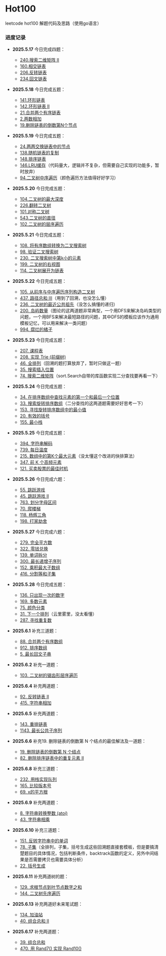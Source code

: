 # Hot100

leetcode hot100 解题代码及思路（使用go语言）

### 进度记录

- **2025.5.17** 今日完成四题：  
  - [240.搜索二维矩阵 II](https://leetcode.cn/problems/search-a-2d-matrix-ii)  
  - [160.相交链表](https://leetcode.cn/problems/intersection-of-two-linked-lists)  
  - [206.反转链表](https://leetcode.cn/problems/reverse-linked-list)  
  - [234.回文链表](https://leetcode.cn/problems/palindrome-linked-list)  

- **2025.5.18** 今日完成五题：  
  - [141.环形链表](https://leetcode.cn/problems/linked-list-cycle)  
  - [142.环形链表 II](https://leetcode.cn/problems/linked-list-cycle-ii)  
  - [21.合并两个有序链表](https://leetcode.cn/problems/merge-two-sorted-lists)  
  - [2.两数相加](https://leetcode.cn/problems/add-two-numbers)  
  - [19.删除链表的倒数第N个节点](https://leetcode.cn/problems/remove-nth-node-from-end-of-list)  

- **2025.5.19** 今日完成五题：  
  - [24.两两交换链表中的节点](https://leetcode.cn/problems/swap-nodes-in-pairs)  
  - [138.随机链表的复制](https://leetcode.cn/problems/copy-list-with-random-pointer)  
  - [148.排序链表](https://leetcode.cn/problems/sort-list)  
  - [146.LRU缓存](https://leetcode.cn/problems/lru-cache)（代码量大，逻辑并不复杂，但需要自己实现的功能多，暂时放弃）  
  - [94.二叉树中序遍历](https://leetcode.cn/problems/binary-tree-inorder-traversal)（颜色遍历方法值得好好学习）

- **2025.5.20** 今日完成五题：  
  - [104.二叉树的最大深度](https://leetcode.cn/problems/maximum-depth-of-binary-tree)  
  - [226.翻转二叉树](https://leetcode.cn/problems/invert-binary-tree)  
  - [101.对称二叉树](https://leetcode.cn/problems/symmetric-tree)  
  - [543.二叉树的直径](https://leetcode.cn/problems/diameter-of-binary-tree)  
  - [102.二叉树的层序遍历](https://leetcode.cn/problems/binary-tree-level-order-traversal)

- **2025.5.21** 今日完成五题：  
  - [108. 将有序数组转换为二叉搜索树](https://leetcode.cn/problems/convert-sorted-array-to-binary-search-tree)  
  - [98. 验证二叉搜索树](https://leetcode.cn/problems/validate-binary-search-tree)  
  - [230. 二叉搜索树中第k小的元素](https://leetcode.cn/problems/kth-smallest-element-in-a-bst)  
  - [199. 二叉树的右视图](https://leetcode.cn/problems/binary-tree-right-side-view)  
  - [114. 二叉树展开为链表](https://leetcode.cn/problems/flatten-binary-tree-to-linked-list)

- **2025.5.22** 今日完成五题：  
  - [105. 从前序与中序遍历序列构造二叉树](https://leetcode.cn/problems/construct-binary-tree-from-preorder-and-inorder-traversal)  
  - [437. 路径总和 III](https://leetcode.cn/problems/path-sum-iii)（用到了回溯，也没怎么懂）  
  - [236. 二叉树的最近公共祖先](https://leetcode.cn/problems/lowest-common-ancestor-of-a-binary-tree)（没怎么搞懂的递归）  
  - [200. 岛屿数量](https://leetcode.cn/problems/number-of-islands)（图论的这两道题非常典型，一个用DFS来解决岛屿类型的问题，一个用BFS来解决最短路径的问题，其中DFS的模板应该作为通用模板记忆，可以用来解决一类问题）
  - [994. 腐烂的橘子](https://leetcode.cn/problems/rotting-oranges)

- **2025.5.23** 今日完成五题：  
  - [207. 课程表](https://leetcode.cn/problems/course-schedule)  
  - [208. 实现 Trie (前缀树)](https://leetcode.cn/problems/implement-trie-prefix-tree)  
  - [46. 全排列](https://leetcode.cn/problems/permutations)（回溯的题打算放弃了，暂时只做这一题）
  - [35. 搜索插入位置](https://leetcode.cn/problems/search-insert-position)  
  - [74. 搜索二维矩阵](https://leetcode.cn/problems/search-a-2d-matrix)（sort.Search自带的库函数实现二分查找要再看一下）

- **2025.5.24** 今日完成五题：  
  - [34. 在排序数组中查找元素的第一个和最后一个位置](https://leetcode.cn/problems/find-first-and-last-position-of-element-in-sorted-array)  
  - [33. 搜索旋转排序数组](https://leetcode.cn/problems/search-in-rotated-sorted-array)（二分查找的这两道题需要好好思考一下）
  - [153. 寻找旋转排序数组中的最小值](https://leetcode.cn/problems/find-minimum-in-rotated-sorted-array)  
  - [20. 有效的括号](https://leetcode.cn/problems/valid-parentheses)  
  - [155. 最小栈](https://leetcode.cn/problems/min-stack)

- **2025.5.25** 今日完成五题：  
  - [394. 字符串解码](https://leetcode.cn/problems/decode-string)  
  - [739. 每日温度](https://leetcode.cn/problems/daily-temperatures)  
  - [215. 数组中的第K个最大元素](https://leetcode.cn/problems/kth-largest-element-in-an-array)（没太懂这个改进的快排算法）  
  - [347. 前 K 个高频元素](https://leetcode.cn/problems/top-k-frequent-elements)  
  - [121. 买卖股票的最佳时机](https://leetcode.cn/problems/best-time-to-buy-and-sell-stock)

- **2025.5.26** 今日完成六题：  
  - [55. 跳跃游戏](https://leetcode.cn/problems/jump-game)  
  - [45. 跳跃游戏 II](https://leetcode.cn/problems/jump-game-ii)  
  - [763. 划分字母区间](https://leetcode.cn/problems/partition-labels)  
  - [70. 爬楼梯](https://leetcode.cn/problems/climbing-stairs)  
  - [118. 杨辉三角](https://leetcode.cn/problems/pascals-triangle)  
  - [198. 打家劫舍](https://leetcode.cn/problems/house-robber)

- **2025.5.27** 今日完成六题：  
  - [279. 完全平方数](https://leetcode.cn/problems/perfect-squares)  
  - [322. 零钱兑换](https://leetcode.cn/problems/coin-change)  
  - [139. 单词拆分](https://leetcode.cn/problems/word-break)  
  - [300. 最长递增子序列](https://leetcode.cn/problems/longest-increasing-subsequence)  
  - [152. 乘积最大子数组](https://leetcode.cn/problems/maximum-product-subarray)  
  - [416. 分割等和子集](https://leetcode.cn/problems/partition-equal-subset-sum)

- **2025.5.28** 今日完成五题：  
  - [136. 只出现一次的数字](https://leetcode.cn/problems/single-number)  
  - [169. 多数元素](https://leetcode.cn/problems/majority-element)  
  - [75. 颜色分类](https://leetcode.cn/problems/sort-colors)  
  - [31. 下一个排列](https://leetcode.cn/problems/next-permutation)（云里雾里，没太看懂）
  - [287. 寻找重复数](https://leetcode.cn/problems/find-the-duplicate-number)

- **2025.6.1** 补充三道题：  
  - [88. 合并两个有序数组](https://leetcode.cn/problems/merge-sorted-array)  
  - [912. 排序数组](https://leetcode.cn/problems/sort-an-array)  
  - [5. 最长回文子串](https://leetcode.cn/problems/longest-palindromic-substring)

- **2025.6.2** 补充一道题：  
  - [103. 二叉树的锯齿形层序遍历](https://leetcode.cn/problems/binary-tree-zigzag-level-order-traversal)

- **2025.6.4** 补充两道题：  
  - [92. 反转链表 II](https://leetcode.cn/problems/reverse-linked-list-ii)  
  - [415. 字符串相加](https://leetcode.cn/problems/add-strings)

- **2025.6.5** 补充两道题：  
  - [143. 重排链表](https://leetcode.cn/problems/reorder-list)  
  - [1143. 最长公共子序列](https://leetcode.cn/problems/longest-common-subsequence)

- **2025.6.6** 补充19. 删除链表的倒数第 N 个结点的最佳解法及一道题：  
  - [19. 删除链表的倒数第 N 个结点](https://leetcode.cn/problems/remove-nth-node-from-end-of-list)  
  - [82. 删除排序链表中的重复元素 II](https://leetcode.cn/problems/remove-duplicates-from-sorted-list-ii)

- **2025.6.8** 补充三道题：  
  - [232. 用栈实现队列](https://leetcode.cn/problems/implement-queue-using-stacks)  
  - [165. 比较版本号](https://leetcode.cn/problems/compare-version-numbers)
  - [69. x的平方根](https://leetcode.cn/problems/sqrtx)

- **2025.6.9** 补充两道题：  
  - [8. 字符串转换整数 (atoi)](https://leetcode.cn/problems/string-to-integer-atoi)  
  - [43. 字符串相乘](https://leetcode.cn/problems/multiply-strings)

- **2025.6.10** 补充三道题：  
  - [151. 反转字符串中的单词](https://leetcode.cn/problems/reverse-words-in-a-string)  
  - [78. 子集](https://leetcode.cn/problems/subsets)（全排列，子集，括号生成这些回溯题直接套模板，但是要搞清楚题目的具体情况，包括判断条件，backtrack函数的定义，另外中间结果是否需要拷贝也需要具体分析）
  - [22. 括号生成](https://leetcode.cn/problems/generate-parentheses)

- **2025.6.11** 补充两道树的题：  
  - [129. 求根节点到叶节点数字之和](https://leetcode.cn/problems/sum-root-to-leaf-numbers)  
  - [144. 二叉树先序遍历](https://leetcode.cn/problems/binary-tree-preorder-traversal)

- **2025.6.13** 补充两道好未来笔试题：  
  - [134. 加油站](https://leetcode.cn/problems/gas-station)  
  - [40. 组合总和 II](https://leetcode.cn/problems/combination-sum-ii)

- **2025.6.17** 补充两道题：  
  - [39. 组合总和](https://leetcode.cn/problems/combination-sum)  
  - [470. 用 Rand7() 实现 Rand10()](https://leetcode.cn/problems/implement-rand10-using-rand7)